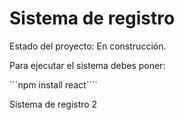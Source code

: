 <h1> Sistema de registro</h1>

Estado del proyecto: En construcción.

Para ejecutar el sistema debes poner:

```npm install react````

Sistema de registro 2
